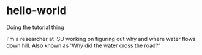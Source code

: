 # hello-world
Doing the tutorial thing 

I'm a researcher at ISU working on figuring out why and where
water flows down hill. Also known as 'Why did the water cross the road?'
